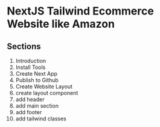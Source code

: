 # NextJS Tailwind Ecommerce Website like Amazon

## Sections

1. Introduction
2. Install Tools
3. Create Next App
4. Publish to Github
5. Create Website Layout
  1. create layout component
  2. add header
  3. add main section
  4. add footer
  5. add tailwind classes
